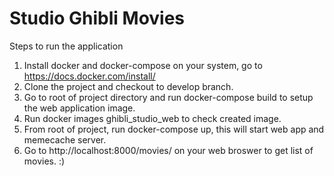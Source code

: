 # Studio Ghibli Movies

Steps to run the application
1. Install docker and docker-compose on your system, go to https://docs.docker.com/install/
2. Clone the project and checkout to develop branch.
3. Go to root of project directory and run docker-compose build to setup the web application image.
4. Run docker images ghibli_studio_web to check created image.
5. From root of project, run docker-compose up, this will start web app and memecache server.
6. Go to http://localhost:8000/movies/ on your web broswer to get list of movies. :) 
